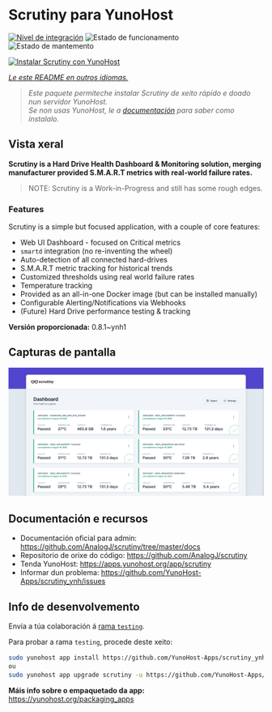 <!--
NOTA: Este README foi creado automáticamente por <https://github.com/YunoHost/apps/tree/master/tools/readme_generator>
NON debe editarse manualmente.
-->

# Scrutiny para YunoHost

[![Nivel de integración](https://dash.yunohost.org/integration/scrutiny.svg)](https://dash.yunohost.org/appci/app/scrutiny) ![Estado de funcionamento](https://ci-apps.yunohost.org/ci/badges/scrutiny.status.svg) ![Estado de mantemento](https://ci-apps.yunohost.org/ci/badges/scrutiny.maintain.svg)

[![Instalar Scrutiny con YunoHost](https://install-app.yunohost.org/install-with-yunohost.svg)](https://install-app.yunohost.org/?app=scrutiny)

*[Le este README en outros idiomas.](./ALL_README.md)*

> *Este paquete permíteche instalar Scrutiny de xeito rápido e doado nun servidor YunoHost.*  
> *Se non usas YunoHost, le a [documentación](https://yunohost.org/install) para saber como instalalo.*

## Vista xeral

**Scrutiny is a Hard Drive Health Dashboard & Monitoring solution, merging manufacturer provided S.M.A.R.T metrics with real-world failure rates.**

> NOTE: Scrutiny is a Work-in-Progress and still has some rough edges.

### Features

Scrutiny is a simple but focused application, with a couple of core features:

- Web UI Dashboard - focused on Critical metrics
- `smartd` integration (no re-inventing the wheel)
- Auto-detection of all connected hard-drives
- S.M.A.R.T metric tracking for historical trends
- Customized thresholds using real world failure rates
- Temperature tracking
- Provided as an all-in-one Docker image (but can be installed manually)
- Configurable Alerting/Notifications via Webhooks
- (Future) Hard Drive performance testing & tracking

**Versión proporcionada:** 0.8.1~ynh1

## Capturas de pantalla

![Captura de pantalla de Scrutiny](./doc/screenshots/dashboard.png)

## Documentación e recursos

- Documentación oficial para admin: <https://github.com/AnalogJ/scrutiny/tree/master/docs>
- Repositorio de orixe do código: <https://github.com/AnalogJ/scrutiny>
- Tenda YunoHost: <https://apps.yunohost.org/app/scrutiny>
- Informar dun problema: <https://github.com/YunoHost-Apps/scrutiny_ynh/issues>

## Info de desenvolvemento

Envía a túa colaboración á [rama `testing`](https://github.com/YunoHost-Apps/scrutiny_ynh/tree/testing).

Para probar a rama `testing`, procede deste xeito:

```bash
sudo yunohost app install https://github.com/YunoHost-Apps/scrutiny_ynh/tree/testing --debug
ou
sudo yunohost app upgrade scrutiny -u https://github.com/YunoHost-Apps/scrutiny_ynh/tree/testing --debug
```

**Máis info sobre o empaquetado da app:** <https://yunohost.org/packaging_apps>
